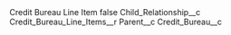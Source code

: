 <?xml version="1.0" encoding="UTF-8"?>
<CustomMetadata xmlns="http://soap.sforce.com/2006/04/metadata" xmlns:xsi="http://www.w3.org/2001/XMLSchema-instance" xmlns:xsd="http://www.w3.org/2001/XMLSchema">
    <label>Credit Bureau Line Item</label>
    <protected>false</protected>
    <values>
        <field>Child_Relationship__c</field>
        <value xsi:type="xsd:string">Credit_Bureau_Line_Items__r</value>
    </values>
    <values>
        <field>Parent__c</field>
        <value xsi:type="xsd:string">Credit_Bureau__c</value>
    </values>
</CustomMetadata>
